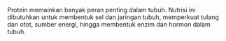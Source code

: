 Protein memainkan banyak peran penting dalam tubuh. Nutrisi ini dibutuhkan untuk membentuk sel dan jaringan tubuh, memperkuat tulang dan otot, sumber energi, hingga membentuk enzim dan hormon dalam tubuh.